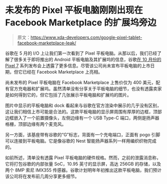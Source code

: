 # 未发布的 Pixel 平板电脑刚刚出现在 Facebook Marketplace 的扩展坞旁边

> 原文：<https://www.xda-developers.com/google-pixel-tablet-facebook-marketplace-leak/>

谷歌在 5 月的 I/O 上让我们第一次看到了 Pixel 平板电脑。从那以后，我们已经了解了很多关于即将推出的 Android 平板电脑及其扩展坞的信息，谷歌[在 10 月份的](https://www.xda-developers.com/google-pixel-tablet-smart-display-confirmed/) [Pixel 7](https://www.xda-developers.com/google-pixel-7-review/) 系列发布会上透露了更多信息。尽管该公司尚未宣布平板电脑的上市日期，但它已经在 Facebook Marketplace 上亮相。

尚未发布的 Pixel 平板电脑在 Facebook Marketplace 上售价仅为 400 美元，配有官方充电器和扩展坞。虽然清单没有分享关于平板电脑的细节，也没有透露卖家是如何得到它的，但它包括了几张展示平板电脑和扩展坞的图片。

图片中显示的平板电脑和 dock 看起来与谷歌在官方渲染中展示的几乎没有区别，这让我们相信上市可能是合法的。这款平板电脑的显示屏周围有厚厚的边框，顶部边框嵌入了一个前置摄像头，左侧边缘有一个 USB Type-C 端口，两侧是扬声器格栅，顶部边缘有两个麦克风。

另一方面，该基座带有谷歌的“G”标志，背面有一个充电端口，正面有 pogo 引脚可以连接到平板电脑。它是像谷歌的 Nest 智能扬声器系列一样用编织织物完成的。

如前所述，清单没有透露 Pixel 平板电脑的硬件规格。然而，之前的泄露消息称，它将打包谷歌的内部张量 SoC，10.95 英寸的显示屏，高达 256GB 的存储，以及两个 8MP 索尼 IMX355 传感器。谷歌计划明年年初推出这款平板电脑，我们预计该公司将在发布前几周分享更多细节。